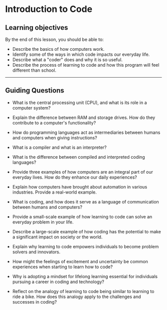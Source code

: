 # Introduction to Code

## Learning objectives

By the end of this lesson, you should be able to:

- Describe the basics of how computers work.
- Identify some of the ways in which code impacts our everyday life.
- Describe what a "coder" does and why it is so useful.
- Describe the process of learning to code and how this program will feel different than school.

---

## Guiding Questions

- What is the central processing unit (CPU), and what is its role in a computer system?

- Explain the difference between RAM and storage drives. How do they contribute to a computer's functionality?

- How do programming languages act as intermediaries between humans and computers when giving instructions?

- What is a compiler and what is an interpreter?

- What is the difference between compiled and interpreted coding languages?

- Provide three examples of how computers are an integral part of our everyday lives. How do they enhance our daily experiences?

- Explain how computers have brought about automation in various industries. Provide a real-world example.

- What is coding, and how does it serve as a language of communication between humans and computers?

- Provide a small-scale example of how learning to code can solve an everyday problem in your life.

- Describe a large-scale example of how coding has the potential to make a significant impact on society or the world.

- Explain why learning to code empowers individuals to become problem solvers and innovators.

- How might the feelings of excitement and uncertainty be common experiences when starting to learn how to code?

- Why is adopting a mindset for lifelong learning essential for individuals pursuing a career in coding and technology?

- Reflect on the analogy of learning to code being similar to learning to ride a bike. How does this analogy apply to the challenges and successes in coding?
